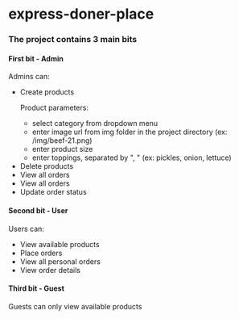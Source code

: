 # express-doner-place

<h3>The project contains 3 main bits</h3>
<h4>First bit - Admin</h4>
<p>Admins can:</p>
<ul>
	<li>Create products</li>
	<p>Product parameters:</p>
	<ul>
		<li>select category from dropdown menu</li>
		<li>enter image url from img folder in the project directory (ex: /img/beef-21.png)</li>
		<li>enter product size</li>
		<li>enter toppings, separated by ", " (ex: pickles, onion, lettuce)</li>
	</ul>
	<li>Delete products</li>
	<li>View all orders</li>
	<li>View all orders</li>
	<li>Update order status</li>
</ul>
<h4>Second bit - User</h4>
<p>Users can:</p>
<ul>
	<li>View available products</li>
	<li>Place orders</li>
	<li>View all personal orders</li>
	<li>View order details</li>
</ul>
<h4>Third bit - Guest</h4>
<p>Guests can only view available products</p>
